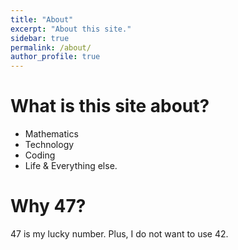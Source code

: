 ```yaml
---
title: "About"
excerpt: "About this site."
sidebar: true
permalink: /about/
author_profile: true
---
```


# What is this site about?
- Mathematics
- Technology
- Coding
- Life & Everything else.

# Why 47?
47 is my lucky number.
Plus, I do not want to use 42.
